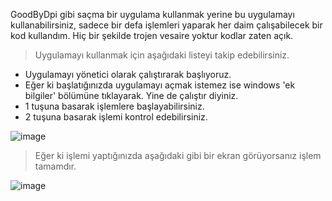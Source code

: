 GoodByDpi gibi saçma bir uygulama kullanmak yerine bu uygulamayı kullanabilirsiniz, sadece bir defa işlemleri yaparak her daim çalışabilecek bir kod kullandım. Hiç bir şekilde trojen vesaire yoktur kodlar zaten açık.

> Uygulamayı kullanmak için aşağıdaki listeyi takip edebilirsiniz.

- Uygulamayı yönetici olarak çalıştırarak başlıyoruz.
- Eğer ki başlatığınızda uygulamayı açmak istemez ise windows 'ek bilgiler' bölümüne tıklayarak. Yine de çalıştır diyiniz.
- 1 tuşuna basarak işlemlere başlayabilirsiniz.
- 2 tuşuna basarak işlemi kontrol edebilirsiniz.

![image](https://github.com/user-attachments/assets/c75892bb-bac9-47fe-9e60-994bf9c258a3)

> Eğer ki işlemi yaptığınızda aşağıdaki gibi bir ekran görüyorsanız işlem tamamdır.

![image](https://github.com/user-attachments/assets/6fd6ef90-0ddf-4220-b3bb-9a66115dd525)
